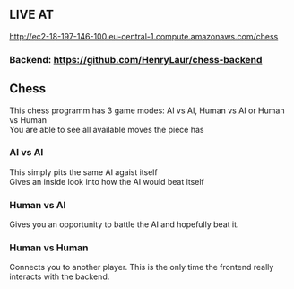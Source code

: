 ## LIVE AT

http://ec2-18-197-146-100.eu-central-1.compute.amazonaws.com/chess

### Backend: https://github.com/HenryLaur/chess-backend

## Chess

This chess programm has 3 game modes: AI vs AI, Human vs AI or Human vs Human<br>
You are able to see all available moves the piece has

### AI vs AI

This simply pits the same AI agaist itself<br>
Gives an inside look into how the AI would beat itself

### Human vs AI

Gives you an opportunity to battle the AI and hopefully beat it.

### Human vs Human

Connects you to another player. This is the only time the frontend really interacts with the backend.

